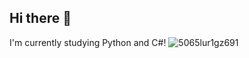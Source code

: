 ## Hi there 👋

I'm currently studying Python and C#!
![5065lur1gz691](https://github.com/CGRIL00/CGRIL00/assets/140042875/3b7449aa-534f-4049-bbf9-5148f2488998)
